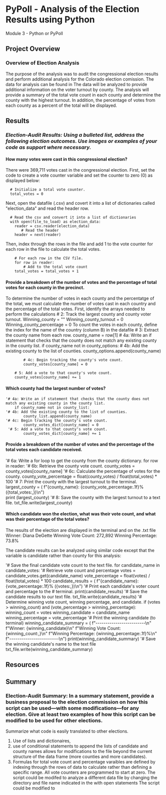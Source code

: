 

# **PyPoll - Analysis of the Election Results using Python**
  Module 3 - Python or PyPoll
## Project Overview
### Overview of Election Analysis
The purpose of the analysis was to audit the congressional election results and perform additional analysis for the Colorado election comission.  The data for analysis can be found in    The data will be analyzed to provide additional information on the voter turnout by county.  The analysis will provide a summary of the total vote count in each county and determine the county with the highest turnout.  In addition, the percentage of votes from each county as a percent of the total will be displayed.     
## Results

### *Election-Audit Results: Using a bulleted list, address the following election outcomes. Use images or examples of your code as support where necessary.*

#### How many votes were cast in this congressional election?
  There were 369,711 votes cast in the congressional election. 
  First, set the code to create a vote counter variable and set the counter to zero (0) as displayed below: 
  
      # Initialize a total vote counter.
      total_votes = 0
      
  Next, open the datafile (.csv) and covert it into a list of dictionaries called "election_data" and read the header row.
  
      # Read the csv and convert it into a list of dictionaries
      with open(file_to_load) as election_data:
        reader = csv.reader(election_data)
           # Read the header
        header = next(reader)
        
  Then, index through the rows in the file and add 1 to the vote counter for each row in the file to calculate the total votes.
  
        # For each row in the CSV file.
        for row in reader:
            # Add to the total vote count
        total_votes = total_votes + 1

#### Provide a breakdown of the number of votes and the percentage of total votes for each county in the precinct.
To determine the number of votes in each county and the percentatge of the total, we must calculate the number of votes cast in each country and the percentage of the total votes. First, identify the arrays needed to perform the calculations 
    # 2: Track the largest county and county voter turnout.
      Winning_county = ""
      Winning_county_turnout = 0
      Winning_county_percentage = 0
To count the votes in each county, define the index for the name of the country (column B) in the datafile
        # 3: Extract the county name from each row. 
          county_name = row[1] 
        # 4a: Write an if statement that checks that the county does not match any existing county in the county list.
        if county_name not in county_options:
            # 4b: Add the existing county to the list of counties.
            county_options.append(county_name)

            # 4c: Begin tracking the county's vote count.
            county_votes[county_name] = 0
        
        # 5: Add a vote to that county's vote count.
        county_votes[county_name] += 1 

#### Which county had the largest number of votes?
    '# 4a: Write an if statement that checks that the county does not match any existing county in the county list.
        if county_name not in county_list:
    '# 4b: Add the existing county to the list of counties.
            county_list.append(county_name)
    '# 4c: Begin tracking the county's vote count.
            county_votes_dict[county_name] = 0
     '# 5: Add a vote to that county's vote count.
            county_votes_dict[county_name] += 1
      
#### Provide a breakdown of the number of votes and the percentage of the total votes each candidate received.
 '# 6a: Write a for loop to get the county from the county dictionary.
    for row in reader:
  '# 6b: Retrieve the county vote count.
     county_votes = county_votes[county_name]
  '# 6c: Calculate the percentage of votes for the county. 
      county_vote_percentage = float(county_votes) / float(total_votes) * 100
  '# 7: Print the county with the largest turnout to the terminal.
       largest_county = (
         f"{county_name}: {county_vote_percentage:.1f}% ({total_votes:,})\n")        
         print (largest_county)
   '# 8: Save the county with the largest turnout to a text file.
         txt_file.write(largest_county)


#### Which candidate won the election, what was their vote count, and what was their percentage of the total votes?
The results of the election are displayed in the terminal and on the .txt file
    Winner: Diana DeGette
    Winning Vote Count: 272,892
    Winning Percentage: 73.8%
 
 The candidate results can be analyzed using similar code except that the variable is candidate rather than county for this analysis: 
 
 '# Save the final candidate vote count to the text file.
    for candidate_name in candidate_votes:
  '# Retrieve vote count and percentage
        votes = candidate_votes.get(candidate_name)
        vote_percentage = float(votes) / float(total_votes) * 100
        candidate_results = (
            f"{candidate_name}: {vote_percentage:.1f}% ({votes:,})\n")
   '# Print each candidate's voter count and percentage to the
        # terminal.
        print(candidate_results)
   '#  Save the candidate results to our text file.
        txt_file.write(candidate_results)
   '# Determine winning vote count, winning percentage, and candidate.
        if (votes > winning_count) and (vote_percentage > winning_percentage):
            winning_count = votes
            winning_candidate = candidate_name
            winning_percentage = vote_percentage
    '# Print the winning candidate (to terminal)
        winning_candidate_summary = (
          f"-------------------------\n"
          f"Winner: {winning_candidate}\n"
          f"Winning Vote Count: {winning_count:,}\n"
          f"Winning Percentage: {winning_percentage:.1f}%\n"
          f"-------------------------\n")
            print(winning_candidate_summary)
    '# Save the winning candidate's name to the text file
        txt_file.write(winning_candidate_summary)

## Resources



## Summary
### Election-Audit Summary: In a summary statement, provide a business proposal to the election commission on how this script can be used—with some modifications—for any election. Give at least two examples of how this script can be modified to be used for other elections.
Summarize what code is easily translated to other elections.  
  1) Use of lists and dictionaires, 
  2) use of conditional statements to append the lists of candidate and county names allows for modifications to the file beyond the current structure of the data frame (more counties and more candidates).
  3) Formulas for total vote count and percentage varaibles are defined by indexing through the rows of data to calculate rather than defining a specific range.  All vote counters are programmed to start at zero.
The script could be modifed to analyze a different data file by changing the directory and file name indicated in the with open statements
The script could be modified to 
